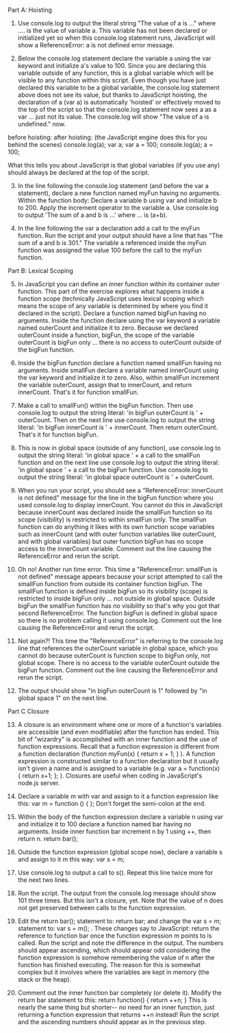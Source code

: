 Part A: Hoisting

1. Use console.log to output the literal string "The value of a is ..." where .... is the value of variable a.  This variable has not been declared or initialized yet so when this console.log statement runs, JavaScript will show a ReferenceError: a is not defined error message.

2. Below the console.log statement declare the variable a using the var keyword and initialize a's value to 100. Since you are declaring this variable outside of any function, this is a global variable which will be visible to any function within this script. Even though you have just declared this variable to be a global variable, the console.log statement above does not see its value, but thanks to JavaScript hoisting, the declaration of a (var a) is automatically 'hoisted' or effectively moved to the top of the script so that the console.log statement now sees a as a var ... just not its value.  The console.log will show "The value of a is undefined." now.

before hoisting:       after hoisting: (the JavaScript engine does this for you behind the scenes)
console.log(a);            var a;
var a = 100;                console.log(a);
                                 a = 100;

What this tells you about JavaScript is that global variables (if you use any) should always be declared at the top of the script.

3. In the line following the console.log statement (and before the var a statement), declare a new function named myFun having no arguments.  Within the function body:
Declare a variable b using var and initialize b to 200.
Apply the increment operator to the variable a.
Use console.log to output 'The sum of a and b is ...' where ... is (a+b).

4. In the line following the var a declaration add a call to the myFun function. Run the script and your output should have a line that has "The sum of a and b is 301." The variable a referenced inside the myFun function was assigned the value 100 before the call to the myFun function.

Part B: Lexical Scoping

5. In JavaScript you can define an inner function within its container outer function. This part of the exercise explores what happens inside a function scope (technically JavaScript uses lexical scoping which means the scope of any variable is determined by where you find it declared in the script). Declare a function named bigFun having no arguments. Inside the function declare using the var keyword a variable named outerCount and initialize it to zero. Because we declared outerCount inside a function, bigFun, the scope of the variable outerCount is bigFun only ... there is no access to outerCount outside of the bigFun function.

6. Inside the bigFun function declare a function named smallFun having no arguments. Inside smallFun declare a variable named innerCount using the var keyword and initialize it to zero. Also, within smallFun increment the variable outerCount, assign that to innerCount, and return innerCount. That's it for function smallFun.

7. Make a call to smallFun() within the bigFun function. Then use console.log to output the string literal: 'in bigFun outerCount is  ' + outerCount. Then on the next line use console.log to output the string literal: 'in bigFun innerCount is ' + innerCount. Then return outerCount. That's it for function bigFun.

8. This is now in global space (outside of any function), use console.log to output the string literal: 'in global space ' + a call to the smallFun function and on the next line use console.log to output the string literal: 'in global space ' + a call to the bigFun function. Use console.log to output the string literal: 'in global space outerCount is ' + outerCount.

9. When you run your script, you should see a "ReferenceError: innerCount is not defined" message for the line in the bigFun function where you used console.log to display innerCount. You cannot do this in JavaScript because innerCount was declared inside the smallFun function so its scope (visibility) is restricted to within smallFun only. The smallFun function can do anything it likes with its own function scope variables such as innerCount (and with outer function variables like outerCount, and with global variables) but outer function bigFun has no scope access to the innerCount variable. Comment out the line causing the ReferenceError and rerun the script.

10. Oh no! Another run time error.  This time a "ReferenceError: smallFun is not defined" message appears because your script attempted to call the smallFun function from outside its container function bigFun.  The smallFun function is defined inside bigFun so its visibility (scope) is restricted to inside bigFun only ... not outside in global space.  Outside bigFun the smallFun function has no visibility so that's why you got that second ReferenceError. The function bigFun is defined in global space so there is no problem calling it using console.log.  Comment out the line causing the ReferenceError and rerun the script. 

11. Not again?! This time the "ReferenceError" is referring to the console.log line that references the outerCount variable in global space, which you cannot do because outerCount is function scope to bigFun only, not global scope. There is no access to the variable outerCount outside the bigFun function. Comment out the line causing the ReferenceError and rerun the script.

12. The output should show "in bigFun outerCount is 1" followed by "in global space 1" on the next line.

Part C Closure

13. A closure is an environment where one or more of a function's variables are accessible (and even modifiable) after the function has ended. This bit of "wizardry" is accomplished with an inner function and the use of function expressions.  Recall that a function expression is different from a function declaration (function myFun(x) { return x + 1; } ).  A function expression is constructed similar to a function declaration but it usually isn't given a name and is assigned to a variable (e.g.  var a = function(x) { return x+1; }; ).  Closures are useful when coding in JavaScript's node.js server.

14. Declare a variable m with var and assign to it a function expression like this:  var m = function () { };  Don't forget the semi-colon at the end.  

15. Within the body of the function expression 
declare a variable n using var and initialize it to 100
declare a function named bar having no arguments. Inside inner function bar increment n by 1 using ++, then return n.
return bar();

16. Outside the function expression (global scope now), declare a variable s and assign to it m this way: var s = m;

17. Use console.log to output a call to s(). Repeat this line twice more for the next two lines.

18. Run the script. The output from the console.log message should show 101 three times. But this isn't a closure, yet. Note that the value of n does not get preserved between calls to the function expression. 

19. Edit the return bar(); statement to: return bar; and change the var s = m; statement to: var s = m(); . These changes say to JavaScript: return the reference to function bar once the function expression m points to is called. Run the script and note the difference in the output.  The numbers should appear ascending, which should appear odd considering the function expression is somehow remembering the value of n after the function has finished executing. The reason for this is somewhat complex but it involves where the variables are kept in memory (the stack or the heap).

20. Comment out the inner function bar completely (or delete it). Modify the return bar statement to this: return function() { return ++n; }  This is nearly the same thing but shorter-- no need for an inner function, just returning a function expression that returns ++n instead! Run the script and the ascending numbers should appear as in the previous step.